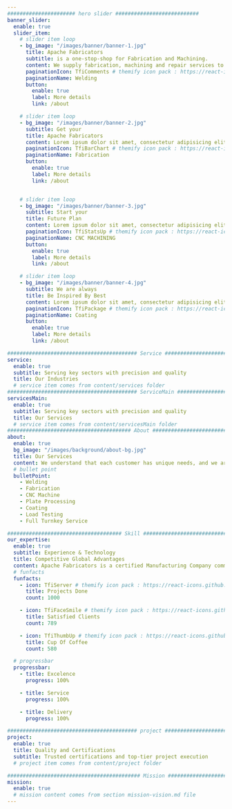 ```yaml
---
###################### hero slider ###########################
banner_slider:
  enable: true
  slider_item:
    # slider item loop
    - bg_image: "/images/banner/banner-1.jpg"
      title: Apache Fabricators
      subtitle: is a one-stop-shop for Fabrication and Machining.
      content: We supply fabrication, machining and repair services to a wide range of markets, including, onshore, offshore, subsea, petrochemical,industrial, refining, petrochemical, industrial, commercial and more.
      paginationIcon: TfiComments # themify icon pack : https://react-icons.github.io/react-icons/icons/tfi/
      paginationName: Welding
      button:
        enable: true
        label: More details
        link: /about

    # slider item loop
    - bg_image: "/images/banner/banner-2.jpg"
      subtitle: Get your
      title: Apache Fabricators
      content: Lorem ipsum dolor sit amet, consectetur adipisicing elit, sed do eiusmod tempor <br> incididunt ut labore et dolore magna aliqua.
      paginationIcon: TfiBarChart # themify icon pack : https://react-icons.github.io/react-icons/icons/tfi/
      paginationName: Fabrication
      button:
        enable: true
        label: More details
        link: /about


    # slider item loop
    - bg_image: "/images/banner/banner-3.jpg"
      subtitle: Start your
      title: Future Plan
      content: Lorem ipsum dolor sit amet, consectetur adipisicing elit, sed do eiusmod tempor <br> incididunt ut labore et dolore magna aliqua.
      paginationIcon: TfiStatsUp # themify icon pack : https://react-icons.github.io/react-icons/icons/tfi/
      paginationName: CNC MACHINING
      button:
        enable: true
        label: More details
        link: /about

    # slider item loop
    - bg_image: "/images/banner/banner-4.jpg"
      subtitle: We are always
      title: Be Inspired By Best
      content: Lorem ipsum dolor sit amet, consectetur adipisicing elit, sed do eiusmod tempor <br> incididunt ut labore et dolore magna aliqua.
      paginationIcon: TfiPackage # themify icon pack : https://react-icons.github.io/react-icons/icons/tfi/
      paginationName: Coating
      button:
        enable: true
        label: More details
        link: /about

########################################## Service ####################################
service:
  enable: true
  subtitle: Serving key sectors with precision and quality
  title: Our Industries
  # service item comes from content/services folder
########################################## ServiceMain ####################################
servicesMain:
  enable: true
  subtitle: Serving key sectors with precision and quality
  title: Our Services
  # service item comes from content/servicesMain folder
######################################## About #########################################
about:
  enable: true
  bg_image: "/images/background/about-bg.jpg"
  title: Our Services
  content: We understand that each customer has unique needs, and we are committed to providing every customer with the specific services they require why deal with all the hassles of different vendors when you can rest assured that when your part leaves apache Fabricators, it will be nothing less than perfect. Apache Fabricators has no limitations when it comes to fabrication. If it needs to be made of steel, we can fabricate it.
  # bullet point
  bulletPoint:
    - Welding
    - Fabrication
    - CNC Machine
    - Plate Processing
    - Coating
    - Load Testing
    - Full Turnkey Service

##################################### Skill ##############################################
our_expertise:
  enable: true
  subtitle: Experience & Technology
  title: Competitive Global Advantages
  content: Apache Fabricators is a certified Manufacturing Company committed to meeting and exceeding customer’s requirements. We have reviewed the problems that cause delays and instituted procedures to ensure that your parts reach you on time we pledge to quote your parts at a fair price, and to offer suggestions for reducing cost whenever possible.
  # funfacts
  funfacts:
    - icon: TfiServer # themify icon pack : https://react-icons.github.io/react-icons/icons/tfi/
      title: Projects Done
      count: 1000

    - icon: TfiFaceSmile # themify icon pack : https://react-icons.github.io/react-icons/icons/tfi/
      title: Satisfied Clients
      count: 789

    - icon: TfiThumbUp # themify icon pack : https://react-icons.github.io/react-icons/icons/tfi/
      title: Cup Of Coffee
      count: 580

  # progressbar
  progressbar:
    - title: Excelence
      progress: 100%

    - title: Service
      progress: 100%

    - title: Delivery
      progress: 100%

########################################## project ####################################
project:
  enable: true
  title: Quality and Certifications
  subtitle: Trusted certifications and top-tier project execution 
  # project item comes from content/project folder

########################################### Mission ###################################
mission:
  enable: true
  # mission content comes from section mission-vision.md file
---
```

